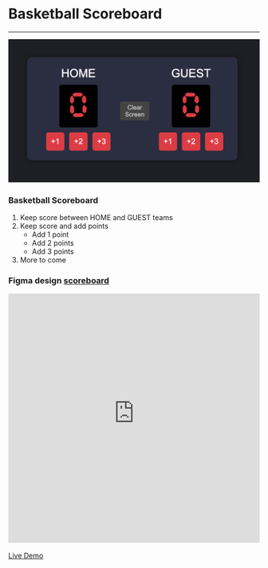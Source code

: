 # Basketball Scoreboard

---

![Scoreboard](images/scoreboard.png)

### Basketball Scoreboard

1. Keep score between HOME and GUEST teams
2. Keep score and add points
   - Add 1 point
   - Add 2 points
   - Add 3 points
3. More to come

### Figma design [scoreboard](https://www.figma.com/design/xEJ9d7nzumVgGseziSI4bp/Basketball-Scoreboard-(Copy)?node-id=0-1&t=T3jyZgfcWqcI2G0X-1)

<iframe src="https://basketball-scoreboard-smoky.vercel.app/" width="100%" height="500px" frameborder="0"></iframe>

[Live Demo](https://basketball-scoreboard-smoky.vercel.app/)

